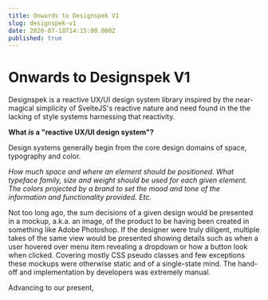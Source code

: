 ```yaml
---
title: Onwards to Designspek V1
slug: designspek-v1
date: 2020-07-18T14:15:00.000Z
published: true
---
```


# Onwards to Designspek V1

Designspek is a reactive UX/UI design system library inspired by the near-magical simplicity of SvelteJS's reactive nature and need found in the the lacking of style systems harnessing that reactivity.

**What _is_ a "reactive UX/UI design system"?**

Design systems generally begin from the core design domains of space, typography and color.

_How much space and where an element should be positioned. What typeface family, size and weight should be used for each given element. The colors projected by a brand to set the mood and tone of the information and functionality provided. Etc._

Not too long ago, the sum decisions of a given design would be presented in a mockup, a.k.a. an image, of the product to be having been created in something like Adobe Photoshop. If the designer were truly diligent, multiple takes of the same view would be presented showing details such as when a user hovered over menu item revealing a dropdown or how a button look when clicked. Covering mostly CSS pseudo classes and few exceptions these mockups were otherwise static and of a single-state mind. The hand-off and implementation by developers was extremely manual.

Advancing to our present,
